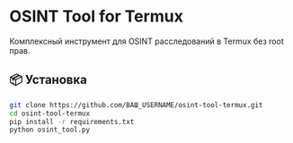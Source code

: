 # OSINT Tool for Termux

Комплексный инструмент для OSINT расследований в Termux без root прав.

## 📦 Установка
```bash
git clone https://github.com/ВАШ_USERNAME/osint-tool-termux.git
cd osint-tool-termux
pip install -r requirements.txt
python osint_tool.py

